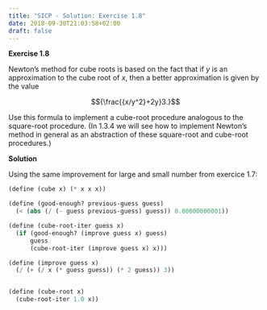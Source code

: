```yaml
---
title: "SICP - Solution: Exercise 1.8"
date: 2018-09-30T21:03:58+02:00
draft: false
---
```


**Exercise 1.8**

Newton’s method for cube roots is based on the fact that if $y$ is an approximation to the cube root of $x$, then a better approximation is given by the value

$${\frac{{x/y^2}+2y}3.}$$

Use this formula to implement a cube-root procedure analogous to the square-root procedure. (In 1.3.4 we will see how to implement Newton’s method in general as an abstraction of these square-root and cube-root procedures.)

**Solution**

Using the same improvement for large and small number from exercice 1.7:

```scheme
(define (cube x) (* x x x))

(define (good-enough? previous-guess guess)
  (< (abs (/ (- guess previous-guess) guess)) 0.00000000001))

(define (cube-root-iter guess x)
  (if (good-enough? (improve guess x) guess)
      guess
      (cube-root-iter (improve guess x) x)))

(define (improve guess x)
  (/ (+ (/ x (* guess guess)) (* 2 guess)) 3))


(define (cube-root x)
  (cube-root-iter 1.0 x))
```

